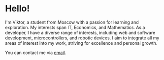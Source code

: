 # Hello!

I'm Viktor, a student from Moscow with a passion for learning and exploration. My interests span IT, Economics, and Mathematics. As a developer, I have a diverse range of interests, including web and software development, microcontrollers, and robotic devices. I aim to integrate all my areas of interest into my work, striving for excellence and personal growth.

You can contact me via [email](mailto:tech@arbuz.icu).
